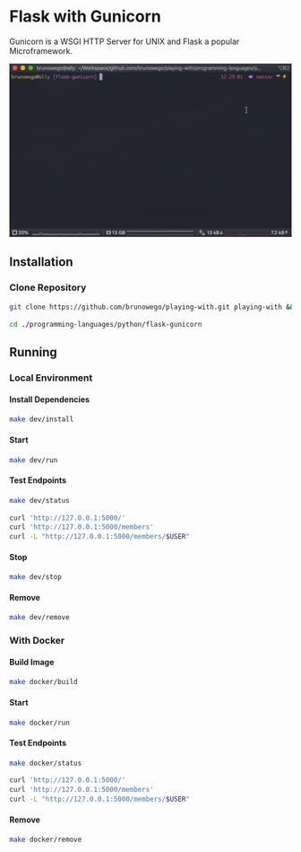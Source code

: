 # Flask with Gunicorn

Gunicorn is a WSGI HTTP Server for UNIX and Flask a popular Microframework.

![With Docker](./assets/images/docker.gif "Build and running docker")

## Installation

### Clone Repository

```sh
git clone https://github.com/brunowego/playing-with.git playing-with && cd "$_"
```

```sh
cd ./programming-languages/python/flask-gunicorn
```

## Running

### Local Environment

#### Install Dependencies

```sh
make dev/install
```

#### Start

```sh
make dev/run
```

#### Test Endpoints

```sh
make dev/status
```

```sh
curl 'http://127.0.0.1:5000/'
curl 'http://127.0.0.1:5000/members'
curl -L "http://127.0.0.1:5000/members/$USER"
```

#### Stop

```sh
make dev/stop
```

#### Remove

```sh
make dev/remove
```

### With Docker

#### Build Image

```sh
make docker/build
```

#### Start

```sh
make docker/run
```

#### Test Endpoints

```sh
make docker/status
```

```sh
curl 'http://127.0.0.1:5000/'
curl 'http://127.0.0.1:5000/members'
curl -L "http://127.0.0.1:5000/members/$USER"
```

#### Remove

```sh
make docker/remove
```
